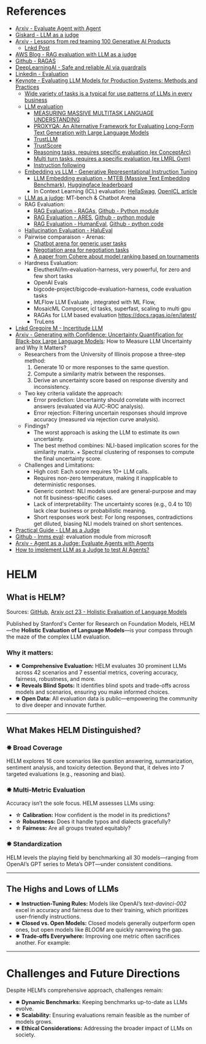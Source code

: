 # References

- [Arxiv - Evaluate Agent with Agent](https://arxiv.org/pdf/2410.10934)
- [Giskard - LLM as a judge](https://www.giskard.ai/knowledge/how-to-implement-llm-as-a-judge-to-test-ai-agents-part-1?utm_content=buffer3aded&utm_medium=social&utm_source=linkedin.com&utm_campaign=buffer)
- [Arxiv - Lessons from red teaming 100 Generative AI Products](https://arxiv.org/abs/2501.07238)
  - [Lnkd Post](https://www.linkedin.com/posts/gregoire-martinon_comment-assurer-la-s%C3%A9curit%C3%A9-des-syst%C3%A8mes-activity-7297155346706427904-dRn7?utm_source=share&utm_medium=member_desktop&rcm=ACoAABY4zkYBTs23buQ5AEQ-XagrOSQPiyJTUNs)
- [AWS Blog - RAG evaluation with LLM as a judge](https://aws.amazon.com/fr/blogs/aws/new-rag-evaluation-and-llm-as-a-judge-capabilities-in-amazon-bedrock/)
- [Github - RAGAS](https://github.com/explodinggradients/ragas)
- [DeepLearningAI - Safe and reliable AI via guardrails](https://learn.deeplearning.ai/courses/safe-and-reliable-ai-via-guardrails/lesson/3/what-are-guardrails)
- [Linkedin - Evaluation](https://www.linkedin.com/posts/techsachinkumar_evaluating-and-aligning-code-generation-llms-activity-7271856819545772033-bVc9/?utm_source=share&utm_medium=member_ios)
- [Keynote - Evaluating LLM Models for Production Systems: Methods and Practices](https://media.licdn.com/dms/document/media/v2/D561FAQF1A-DYl_O1kg/feedshare-document-pdf-analyzed/B56ZQ6Pet6GoAc-/0/1736143936684?e=1738195200&v=beta&t=kO2wNqbtAgPT2jvHrvunLTt_n4jSNQowaMKaiGnLcVo)
  - [Wide variety of tasks is a typical for use patterns of LLMs in every business](https://aclanthology.org/2022.emnlp-main.340.pdf)
  - [LLM evaluation]()
    - [MEASURING MASSIVE MULTITASK LANGUAGE UNDERSTANDING](https://arxiv.org/pdf/2009.03300)
    - [PROXYQA: An Alternative Framework for Evaluating Long-Form Text Generation with Large Language Models](https://arxiv.org/pdf/2401.15042)
    - [TrustLLM](https://arxiv.org/pdf/2401.05561)
    - [TrustScore](https://arxiv.org/pdf/2402.12545)
    - [Reasoning tasks, requires specific evaluation (ex ConceptArc)](https://arxiv.org/abs/2311.09247)
    - [Multi turn tasks, requires a specific evaluation (ex LMRL Gym)](https://arxiv.org/abs/2311.18232)
    - [Instruction following](https://arxiv.org/pdf/2310.07641.pdf)
  - [Embedding vs LLM - Generative Representational Instruction Tuning](https://arxiv.org/pdf/2402.09906)
    - [LLM Embedding evaluation - MTEB (Massive Text Embedding Benchmark)](https://arxiv.org/pdf/2210.07316), [Huggingface leaderboard](https://huggingface.co/spaces/mteb/leaderboard)
    - In Context Learning (ICL) evaluation: [HellaSwag](https://rowanzellers.com/hellaswag/), [OpenICL article](https://arxiv.org/pdf/2303.02913)
  - [LLM as a judge](https://arxiv.org/pdf/2306.05685): MT-bench & Chatbot Arena
  - RAG Evaluation:
    - [RAG Evaluation - RAGAs](https://arxiv.org/abs/2309.15217), [Github - Python module](https://docs.ragas.io/en/stable/)
    - [RAG Evaluation - ARES](https://arxiv.org/pdf/2311.09476), [Github - python module](https://github.com/stanford-futuredata/ARES)
    - [RAG Evaluation - HumanEval](https://arxiv.org/pdf/2107.03374), [Github - python code](https://github.com/openai/human-eval)
  - [Hallucination Evaluation - HaluEval](https://aclanthology.org/2023.emnlp-main.397.pdf)
  - Pairwise comparaison - Arenas: 
    - [Chatbot arena for generic user tasks](https://chat.lmsys.org/)
    - [Negotiation area for negotiation tasks](https://arxiv.org/pdf/2402.05863.pdf)
    - [A paper from Cohere about model ranking based on tournaments](https://arxiv.org/pdf/2311.17295.pdf)
  - Hardness Evaluation:
    - EleutherAI/lm-evaluation-harness, very powerful, for zero and few short tasks
    - OpenAI Evals
    - bigcode-project/bigcode-evaluation-harness, code evaluation tasks
    - MLFlow LLM Evaluate , integrated with ML Flow,
    - MosaicML Composer, icl tasks, superfast, scaling to multi gpu
    - RAGAs for LLM based evaluation https://docs.ragas.io/en/latest/
    - TruLens
- [Lnkd Gregoire M - Incertitude LLM](https://www.linkedin.com/posts/gregoire-martinon_comment-mesurer-lincertitude-des-llms-activity-7272150576518377472-EBlT/?utm_source=share&utm_medium=member_ios)
- [Arxiv - Generating with Confidence: Uncertainty Quantification for Black-box Large Language Models](https://arxiv.org/pdf/2305.19187): How to Measure LLM Uncertainty and Why It Matters?
  - Researchers from the University of Illinois propose a three-step method:
    1. Generate 10 or more responses to the same question.
    2. Compute a similarity matrix between the responses.
    3. Derive an uncertainty score based on response diversity and inconsistency.
  - Two key criteria validate the approach:
    - Error prediction: Uncertainty should correlate with incorrect answers (evaluated via AUC-ROC analysis).
    - Error rejection: Filtering uncertain responses should improve accuracy (measured via rejection curve analysis).
  - Findings?
    - The worst approach is asking the LLM to estimate its own uncertainty.
    - The best method combines: NLI-based implication scores for the similarity matrix. + Spectral clustering of responses to compute the final uncertainty score.
  - Challenges and Limitations:
    - High cost: Each score requires 10+ LLM calls.
    - Requires non-zero temperature, making it inapplicable to deterministic responses.
    - Generic context: NLI models used are general-purpose and may not fit business-specific cases.
    - Lack of interpretability: The uncertainty scores (e.g., 0.4 to 10) lack clear business or probabilistic meaning.
    - Short responses work best: For long responses, contradictions get diluted, biasing NLI models trained on short sentences.
- [Practical Guide - LLM as a Judge](https://media.licdn.com/dms/document/media/v2/D561FAQGDS007DinjBw/feedshare-document-pdf-analyzed/feedshare-document-pdf-analyzed/0/1733838335869?e=1738195200&v=beta&t=0x3wvxWPFBxOkAm2HuNk13grh7CH5fXeo1AVAhB0f4w)
- [Github - lmms eval](https://github.com/EvolvingLMMs-Lab/lmms-eval): evaluation module from microsoft
- [Arxiv - Agent as a Judge: Evaluate Agents with Agents](https://arxiv.org/pdf/2410.10934)
- [How to implement LLM as a Judge to test AI Agents?](https://www.giskard.ai/knowledge/how-to-implement-llm-as-a-judge-to-test-ai-agents-part-1?utm_content=buffer3aded&utm_medium=social&utm_source=linkedin.com&utm_campaign=buffer)

# HELM
## What is HELM?

Sources: [GitHub](https://github.com/stanford-crfm/helm), [Arxiv oct 23 - Holistic Evaluation of Language Models](https://arxiv.org/pdf/2211.09110)

Published by Stanford's Center for Research on Foundation Models, HELM—the **Holistic Evaluation of Language Models**—is your compass through the maze of the complex LLM evaluation.

### Why it matters:

- ✸ **Comprehensive Evaluation:** HELM evaluates 30 prominent LLMs across 42 scenarios and 7 essential metrics, covering accuracy, fairness, robustness, and more.
- ✸ **Reveals Blind Spots:** It identifies blind spots and trade-offs across models and scenarios, ensuring you make informed choices.
- ✸ **Open Data:** All evaluation data is public—empowering the community to dive deeper and innovate further.

---

## What Makes HELM Distinguished?

### ✸ **Broad Coverage**  
HELM explores 16 core scenarios like question answering, summarization, sentiment analysis, and toxicity detection. Beyond that, it delves into 7 targeted evaluations (e.g., reasoning and bias).

### ✸ **Multi-Metric Evaluation**  
Accuracy isn’t the sole focus. HELM assesses LLMs using:  
- ☆ **Calibration:** How confident is the model in its predictions?  
- ☆ **Robustness:** Does it handle typos and dialects gracefully?  
- ☆ **Fairness:** Are all groups treated equitably?  

### ✸ **Standardization**  
HELM levels the playing field by benchmarking all 30 models—ranging from OpenAI’s GPT series to Meta’s OPT—under consistent conditions.

---

## The Highs and Lows of LLMs

- ✸ **Instruction-Tuning Rules:** Models like OpenAI’s *text-davinci-002* excel in accuracy and fairness due to their training, which prioritizes user-friendly instructions.  
- ✸ **Closed vs. Open Models:** Closed models generally outperform open ones, but open models like *BLOOM* are quickly narrowing the gap.  
- ✸ **Trade-offs Everywhere:** Improving one metric often sacrifices another. For example:

---

# Challenges and Future Directions

Despite HELM’s comprehensive approach, challenges remain:  
- ✸ **Dynamic Benchmarks:** Keeping benchmarks up-to-date as LLMs evolve.  
- ✸ **Scalability:** Ensuring evaluations remain feasible as the number of models grows.  
- ✸ **Ethical Considerations:** Addressing the broader impact of LLMs on society.

